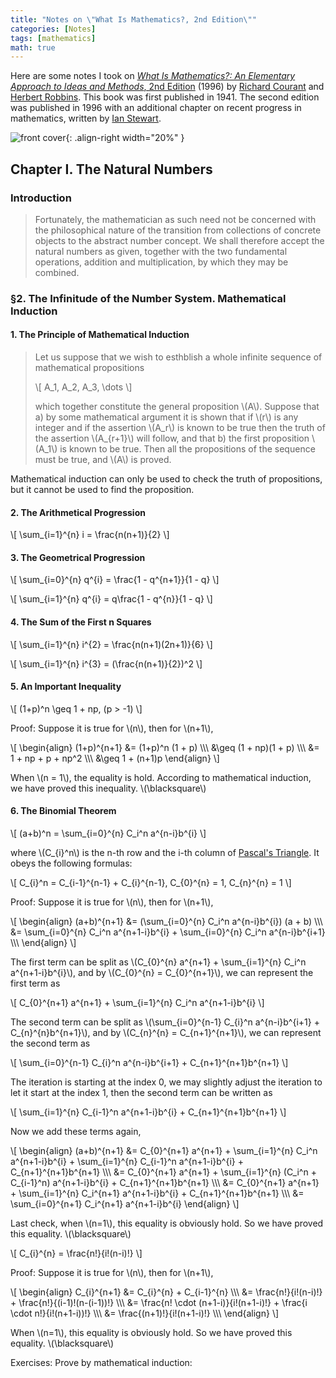 ```yaml
---
title: "Notes on \"What Is Mathematics?, 2nd Edition\""
categories: [Notes]
tags: [mathematics]
math: true
---
```


Here are some notes I took on [*What Is Mathematics?: An Elementary Approach to Ideas and Methods*, 2nd Edition](https://www.amazon.com/dp/B000SEKHFG) (1996) by [Richard Courant](https://en.wikipedia.org/wiki/Richard_Courant) and [Herbert Robbins](https://en.wikipedia.org/wiki/Herbert_Robbins). This book was first published in 1941. The second edition was published in 1996 with an additional chapter on recent progress in mathematics, written by [Ian Stewart](https://en.wikipedia.org/wiki/Ian_Stewart_(mathematician)).

![front cover](https://img3.doubanio.com/view/subject/s/public/s4321023.jpg){: .align-right width="20%" }

## Chapter I. The Natural Numbers

### Introduction

> Fortunately, the mathematician as such need not be concerned with the philosophical nature of the transition from collections of concrete objects to the abstract number concept. We shall therefore accept the natural numbers as given, together with the two fundamental operations, addition and multiplication, by which they may be combined.

### &sect;2. The Infinitude of the Number System. Mathematical Induction

#### 1. The Principle of Mathematical Induction

> Let us suppose that we wish to esthblish a whole infinite sequence of mathematical propositions
>
> \\\[
> A_1, A_2, A_3, \dots
> \\\]
>
> which together constitute the general proposition \\\(A\\\). Suppose that a) by some mathematical argument it is shown that if \\\(r\\\) is any integer and if the assertion \\\(A_r\\\) is known to be true then the truth of the assertion \\\(A_{r+1}\\\) will follow, and that b) the first proposition \\\(A_1\\\) is known to be true. Then all the propositions of the sequence must be true, and \\\(A\\\) is proved.

Mathematical induction can only be used to check the truth of propositions, but it cannot be used to find the proposition.

#### 2. The Arithmetical Progression

\\\[
\sum_{i=1}^{n} i = \frac{n(n+1)}{2}
\\\]

#### 3. The Geometrical Progression

\\\[
\sum_{i=0}^{n} q^{i} = \frac{1 - q^{n+1}}{1 - q}
\\\]

\\\[
\sum_{i=1}^{n} q^{i} = q\frac{1 - q^{n}}{1 - q}
\\\]

#### 4. The Sum of the First n Squares

\\\[
\sum_{i=1}^{n} i^{2} = \frac{n(n+1)(2n+1)}{6}
\\\]

\\\[
\sum_{i=1}^{n} i^{3} = (\frac{n(n+1)}{2})^2
\\\]

#### 5. An Important Inequality

\\\[
(1+p)^n \geq 1 + np, (p > -1)
\\\]

Proof: Suppose it is true for \\\(n\\\), then for \\\(n+1\\\),

\\\[
\begin{align}
(1+p)^{n+1} &= (1+p)^n (1 + p) \\\\\\
 &\geq (1 + np)(1 + p) \\\\\\
 &= 1 + np + p + np^2 \\\\\\
 &\geq 1 + (n+1)p
\end{align}
\\\]

When \\\(n = 1\\\), the equality is hold. According to mathematical induction, we have proved this inequality. \\\(\blacksquare\\\)

#### 6. The Binomial Theorem

\\\[
(a+b)^n = \sum_{i=0}^{n} C_i^n a^{n-i}b^{i}
\\\]

where \\\(C_{i}^n\\\) is the n-th row and the i-th column of [Pascal's Triangle](https://en.wikipedia.org/wiki/Pascal%27s_triangle). It obeys the following formulas:

\\\[
C_{i}^n = C_{i-1}^{n-1} + C_{i}^{n-1}, C_{0}^{n} = 1, C_{n}^{n} = 1
\\\]

Proof: Suppose it is true for \\\(n\\\), then for \\\(n+1\\\),

\\\[
\begin{align}
(a+b)^{n+1} &= (\sum_{i=0}^{n} C_i^n a^{n-i}b^{i}) (a + b) \\\\\\
 &= \sum_{i=0}^{n} C_i^n a^{n+1-i}b^{i} + \sum_{i=0}^{n} C_i^n a^{n-i}b^{i+1} \\\\\\
\end{align}
\\\]

The first term can be split as \\\(C_{0}^{n} a^{n+1} + \sum_{i=1}^{n} C_i^n a^{n+1-i}b^{i}\\\), and by \\\(C_{0}^{n} = C_{0}^{n+1}\\\), we can represent the first term as

\\\[
C_{0}^{n+1} a^{n+1} + \sum_{i=1}^{n} C_i^n a^{n+1-i}b^{i}
\\\]

The second term can be split as \\\(\sum_{i=0}^{n-1} C_{i}^n a^{n-i}b^{i+1} + C_{n}^{n}b^{n+1}\\\), and by \\\(C_{n}^{n} = C_{n+1}^{n+1}\\\), we can represent the second term as

\\\[
\sum_{i=0}^{n-1} C_{i}^n a^{n-i}b^{i+1} + C_{n+1}^{n+1}b^{n+1}
\\\]

The iteration is starting at the index 0, we may slightly adjust the iteration to let it start at the index 1, then the second term can be written as

\\\[
\sum_{i=1}^{n} C_{i-1}^n a^{n+1-i}b^{i} + C_{n+1}^{n+1}b^{n+1}
\\\]

Now we add these terms again,

\\\[
\begin{align}
(a+b)^{n+1} &= C_{0}^{n+1} a^{n+1} + \sum_{i=1}^{n} C_i^n a^{n+1-i}b^{i} + \sum_{i=1}^{n} C_{i-1}^n a^{n+1-i}b^{i} + C_{n+1}^{n+1}b^{n+1} \\\\\\
 &= C_{0}^{n+1} a^{n+1} + \sum_{i=1}^{n} (C_i^n + C_{i-1}^n) a^{n+1-i}b^{i} + C_{n+1}^{n+1}b^{n+1} \\\\\\
 &= C_{0}^{n+1} a^{n+1} + \sum_{i=1}^{n} C_i^{n+1} a^{n+1-i}b^{i} + C_{n+1}^{n+1}b^{n+1} \\\\\\
 &= \sum_{i=0}^{n+1} C_i^{n+1} a^{n+1-i}b^{i}
\end{align}
\\\]

Last check, when \\\(n=1\\\), this equality is obviously hold. So we have proved this equality. \\\(\blacksquare\\\)

\\\[
C_{i}^{n} = \frac{n!}{i!(n-i)!}
\\\]

Proof: Suppose it is true for \\\(n\\\), then for \\\(n+1\\\),

\\\[
\begin{align}
C_{i}^{n+1} &= C_{i}^{n} + C_{i-1}^{n} \\\\\\
 &= \frac{n!}{i!(n-i)!} + \frac{n!}{(i-1)!(n-(i-1))!} \\\\\\
 &= \frac{n! \cdot (n+1-i)}{i!(n+1-i)!} + \frac{i \cdot n!}{i!(n+1-i))!} \\\\\\
 &= \frac{(n+1)!}{i!(n+1-i)!} \\\\\\
\end{align}
\\\]

When \\\(n=1\\\), this equality is obviously hold. So we have proved this equality. \\\(\blacksquare\\\)

Exercises: Prove by mathematical induction:
